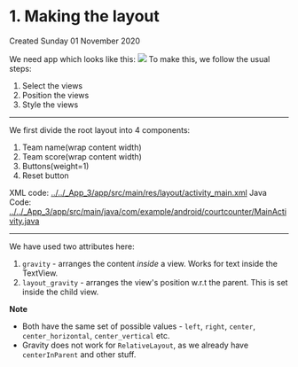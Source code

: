 # 1. Making the layout
Created Sunday 01 November 2020

We need app which looks like this:
![](./1._Making_the_layout/pasted_image.png)
To make this, we follow the usual steps:

1. Select the views
2. Position the views
3. Style the views


*****

We first divide the root layout into 4 components:

1. Team name(wrap content width)
2. Team score(wrap content width)
3. Buttons(weight=1)
4. Reset button

XML code: [../../_App_3/app/src/main/res/layout/activity_main.xml](../_App_3/app/src/main/res/layout/activity_main.xml)
Java Code: [../../_App_3/app/src/main/java/com/example/android/courtcounter/MainActivity.java](../_App_3/app/src/main/java/com/example/android/courtcounter/MainActivity.java)

*****

We have used two attributes here:

1. ``gravity`` - arranges the content *inside* a view. Works for text inside the TextView.
2. ``layout_gravity`` - arranges the view's position w.r.t the parent. This is set inside the child view.

**Note**

* Both have the same set of possible values - ``left``, ``right``, ``center``, ``center_horizontal``, ``center_vertical`` etc.
* Gravity does not work for ``RelativeLayout``, as we already have ``centerInParent`` and other stuff.


